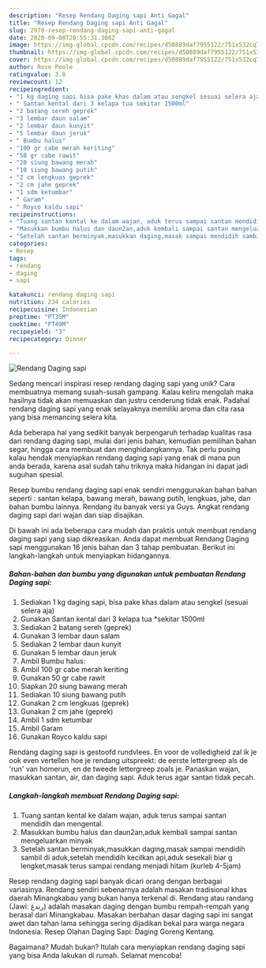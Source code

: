 ```yaml
---
description: "Resep Rendang Daging sapi Anti Gagal"
title: "Resep Rendang Daging sapi Anti Gagal"
slug: 2978-resep-rendang-daging-sapi-anti-gagal
date: 2020-09-08T20:55:31.308Z
image: https://img-global.cpcdn.com/recipes/d50889daf7955122/751x532cq70/rendang-daging-sapi-foto-resep-utama.jpg
thumbnail: https://img-global.cpcdn.com/recipes/d50889daf7955122/751x532cq70/rendang-daging-sapi-foto-resep-utama.jpg
cover: https://img-global.cpcdn.com/recipes/d50889daf7955122/751x532cq70/rendang-daging-sapi-foto-resep-utama.jpg
author: Rose Poole
ratingvalue: 3.8
reviewcount: 12
recipeingredient:
- "1 kg daging sapi bisa pake khas dalam atau sengkel sesuai selera aja"
- " Santan kental dari 3 kelapa tua sekitar 1500ml"
- "2 batang sereh geprek"
- "3 lembar daun salam"
- "2 lembar daun kunyit"
- "5 lembar daun jeruk"
- " Bumbu halus"
- "100 gr cabe merah keriting"
- "50 gr cabe rawit"
- "20 siung bawang merah"
- "10 siung bawang putih"
- "2 cm lengkuas geprek"
- "2 cm jahe geprek"
- "1 sdm ketumbar"
- " Garam"
- " Royco kaldu sapi"
recipeinstructions:
- "Tuang santan kental ke dalam wajan, aduk terus sampai santan mendidih dan mengental."
- "Masukkan bumbu halus dan daun2an,aduk kembali sampai santan mengeluarkan minyak"
- "Setelah santan berminyak,masukkan daging,masak sampai mendidih sambil di aduk,setelah mendidih kecilkan api,aduk sesekali biar g lengket,masak terus sampai rendang menjadi hitam (kurleb 4-5jam)"
categories:
- Resep
tags:
- rendang
- daging
- sapi

katakunci: rendang daging sapi 
nutrition: 234 calories
recipecuisine: Indonesian
preptime: "PT35M"
cooktime: "PT49M"
recipeyield: "3"
recipecategory: Dinner

---
```



![Rendang Daging sapi](https://img-global.cpcdn.com/recipes/d50889daf7955122/751x532cq70/rendang-daging-sapi-foto-resep-utama.jpg)

Sedang mencari inspirasi resep rendang daging sapi yang unik? Cara membuatnya memang susah-susah gampang. Kalau keliru mengolah maka hasilnya tidak akan memuaskan dan justru cenderung tidak enak. Padahal rendang daging sapi yang enak selayaknya memiliki aroma dan cita rasa yang bisa memancing selera kita.

Ada beberapa hal yang sedikit banyak berpengaruh terhadap kualitas rasa dari rendang daging sapi, mulai dari jenis bahan, kemudian pemilihan bahan segar, hingga cara membuat dan menghidangkannya. Tak perlu pusing kalau hendak menyiapkan rendang daging sapi yang enak di mana pun anda berada, karena asal sudah tahu triknya maka hidangan ini dapat jadi suguhan spesial.

Resep bumbu rendang daging sapi enak sendiri menggunakan bahan bahan seperti : santan kelapa, bawang merah, bawang putih, lengkuas, jahe, dan bahan bumbu lainnya. Rendang itu banyak versi ya Guys. Angkat rendang daging sapi dari wajan dan siap disajikan.


Di bawah ini ada beberapa cara mudah dan praktis untuk membuat rendang daging sapi yang siap dikreasikan. Anda dapat membuat Rendang Daging sapi menggunakan 16 jenis bahan dan 3 tahap pembuatan. Berikut ini langkah-langkah untuk menyiapkan hidangannya.

<!--inarticleads1-->

##### Bahan-bahan dan bumbu yang digunakan untuk pembuatan Rendang Daging sapi:

1. Sediakan 1 kg daging sapi, bisa pake khas dalam atau sengkel (sesuai selera aja)
1. Gunakan  Santan kental dari 3 kelapa tua *sekitar 1500ml
1. Sediakan 2 batang sereh (geprek)
1. Gunakan 3 lembar daun salam
1. Sediakan 2 lembar daun kunyit
1. Gunakan 5 lembar daun jeruk
1. Ambil  Bumbu halus:
1. Ambil 100 gr cabe merah keriting
1. Gunakan 50 gr cabe rawit
1. Siapkan 20 siung bawang merah
1. Sediakan 10 siung bawang putih
1. Gunakan 2 cm lengkuas (geprek)
1. Gunakan 2 cm jahe (geprek)
1. Ambil 1 sdm ketumbar
1. Ambil  Garam
1. Gunakan  Royco kaldu sapi


Rendang daging sapi is gestoofd rundvlees. En voor de volledigheid zal ik je ook even vertellen hoe je rendang uitspreekt: de eerste lettergreep als de &#39;run&#39; van homerun, en de tweede lettergreep zoals je. Panaskan wajan, masukkan santan, air, dan daging sapi. Aduk terus agar santan tidak pecah. 

<!--inarticleads2-->

##### Langkah-langkah membuat Rendang Daging sapi:

1. Tuang santan kental ke dalam wajan, aduk terus sampai santan mendidih dan mengental.
1. Masukkan bumbu halus dan daun2an,aduk kembali sampai santan mengeluarkan minyak
1. Setelah santan berminyak,masukkan daging,masak sampai mendidih sambil di aduk,setelah mendidih kecilkan api,aduk sesekali biar g lengket,masak terus sampai rendang menjadi hitam (kurleb 4-5jam)


Resep rendang daging sapi banyak dicari orang dengan berbagai variasinya. Rendang sendiri sebenarnya adalah masakan tradisional khas daerah Minangkabau yang bukan hanya terkenal di. Rendang atau randang (Jawi: رندڠ) adalah masakan daging dengan bumbu rempah-rempah yang berasal dari Minangkabau. Masakan berbahan dasar daging sapi ini sangat awet dan tahan lama sehingga sering dijadikan bekal para warga negara Indonesia. Resep Olahan Daging Sapi: Daging Goreng Kentang. 

Bagaimana? Mudah bukan? Itulah cara menyiapkan rendang daging sapi yang bisa Anda lakukan di rumah. Selamat mencoba!

